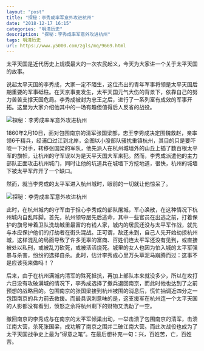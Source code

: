 ```yaml
---
layout: "post"
title: "探秘：李秀成率军意外攻进杭州"
date: "2018-12-17 16:15"
categories: "明清历史"
description: "探秘：李秀成率军意外攻进杭州"
tags: 明清历史
url: https://www.y5000.com/zgls/mq/9669.html
---
```






太平天国是近代历史上规模最大的一次农民起义，今天为大家讲一个关于太平天国的故事。

说起太平天国的李秀成，大家一定不陌生，这位杰出的青年军事将领是太平天国后期重要的军事砥柱。在天京事变发生，太平天国元气大伤的背景下，依靠自己的努力苦苦支撑天国危局。李秀成被封为忠王之后，进行了一系列富有成效的军事开拓。这里为大家介绍他其中的一场有趣但值得后人反省的战役。

![探秘：李秀成率军意外攻进杭州](/uploads/allimg/170109/6-1F10Z9402WG.JPG)

1860年2月10日，面对包围南京的清军张国梁部，忠王李秀成决定围魏救赵，亲率领6千精兵，经浦口过江到北岸，企图以小股部队骚扰重镇杭州，其目的只是要吓唬一下对手，转移张国梁的军队，他先派人在杭州城墙外的山丘上插了数百根太平军的旗帜，让杭州的守军误以为是天平天国大军来犯。然而，李秀成派遣他的主力部队正面攻击杭州城门，同时让他的坑道兵在城墙下方挖地道，很快，杭州的城墙下被太平军炸开了一个缺口。

然而，就当李秀成的太平军进入杭州城时，眼前的一切就让他惊呆了。

![探秘：李秀成率军意外攻进杭州](/uploads/allimg/170109/6-1F10Z94113c9.JPG)

此时，在杭州城内的守军由于担心李秀成的部队屠城，军心涣散，在这种情况下杭州城内自乱阵脚。首先，杭州领导层先后逃命，其中一些官员在出逃之前，打着保护的旗号带着卫队洗劫城里最富的有钱人家，城内的居民还没与太平军作战，就先与本应保护他们的打劫者在街头混战。正可谓，敌还未到，自己人先开始劫掠杭州城，这样混乱的局面导致了许多无辜的富商、百姓们连太平军还没有见到，或直接被处以私刑，或被乱刀砍死，或被活活烧死。城里的女人也因为怕入城的太平军强暴与杀害，纷纷的选择自杀。此时，估计李秀成心里万头草泥马崩腾而过：这事不是应该我来做吗！？

后来，由于在杭州满城内清军的殊死抵抗，再加上部队本来就没多少，所以在攻打六日没有攻破满城的情况下，李秀成选择了撤兵退回南京，而此时他也达到了之前预想的战略目的。包围南京的张国梁接到杭州被围的消息后，慌忙抽调近四分之一包围南京的兵力前去救援。而最具讽刺意味的是，这支援军在杭州连一个太平天国的人影都没有看到，愤怒之余将杭州剩下的财物又洗劫了一空。

撤回南京的李秀成与在南京的太平军倾巢出动，一举击溃了包围南京的清军，击溃江南大营，杀死张国梁，成功解了南京之围并二破江南大营。而此次战役也成为了太平天国战争史上最为“得意之笔”。在最后想补充一句：兴，百姓苦，亡，百姓苦。
